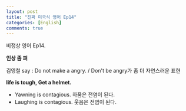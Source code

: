 ```yaml
---
layout: post
title: "진짜 미국식 영어 Ep14"
categories: [English]
comments: true
---
```


비정상 영어 Ep14. 

<b>인상 좀 펴</b>

김영철 say : Do not make a angry. / Don't be angry가 좀 더 자연스러운 표현

<b>life is tough, Get a helmet.</b>

- Yawning is contagious. 하품은 전염이 된다. <br>
- Laughing is contagious. 웃음은 전염이 된다. 
